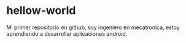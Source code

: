# hellow-world
Mi primer repositorio en github, soy ingeniero en mecatronica, estoy aprendiendo a desarrollar aplicaciones android.
